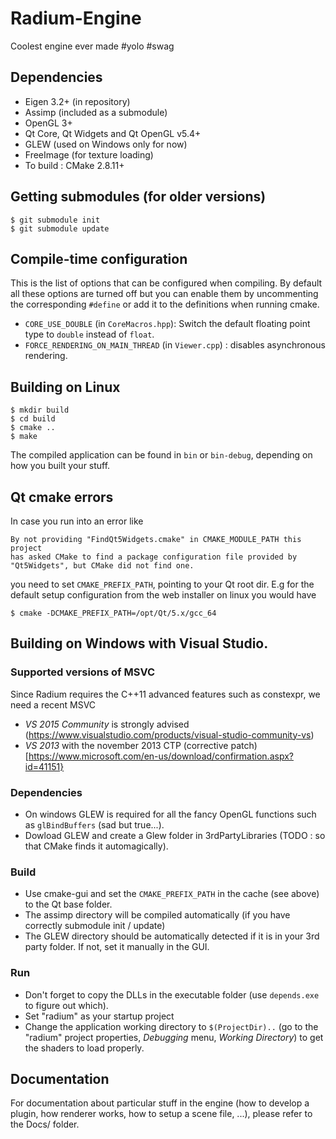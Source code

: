 # Radium-Engine
Coolest engine ever made #yolo #swag

## Dependencies 
* Eigen 3.2+ (in repository)
* Assimp (included as a submodule)
* OpenGL 3+
* Qt Core, Qt Widgets and Qt OpenGL v5.4+ 
* GLEW (used on Windows only for now)
* FreeImage (for texture loading)
* To build : CMake 2.8.11+

## Getting submodules (for older versions)
```
$ git submodule init
$ git submodule update
```

## Compile-time configuration
This is the list of options that can be configured when compiling. By default all these options are turned off
but you can enable them by uncommenting the corresponding `#define` or add it to the definitions when running cmake. 
* `CORE_USE_DOUBLE` (in `CoreMacros.hpp`): Switch the default floating point type to `double` instead of `float`.
* `FORCE_RENDERING_ON_MAIN_THREAD` (in `Viewer.cpp`) : disables asynchronous rendering.

## Building on Linux
```
$ mkdir build
$ cd build
$ cmake ..
$ make
```
The compiled application can be found in `bin` or `bin-debug`, depending on
how you built your stuff.

## Qt cmake errors
In case you run into an error like
```
By not providing "FindQt5Widgets.cmake" in CMAKE_MODULE_PATH this project
has asked CMake to find a package configuration file provided by
"Qt5Widgets", but CMake did not find one.
```
you need to set `CMAKE_PREFIX_PATH`, pointing to your Qt root dir.
E.g for the default setup configuration from the web installer on linux you would have
```
$ cmake -DCMAKE_PREFIX_PATH=/opt/Qt/5.x/gcc_64
```
## Building on Windows with Visual Studio.

### Supported versions of MSVC
Since Radium requires the C++11 advanced features such as constexpr, we need a recent MSVC
* *VS 2015 Community* is strongly advised (https://www.visualstudio.com/products/visual-studio-community-vs)
* *VS 2013* with the november 2013 CTP (corrective patch)[https://www.microsoft.com/en-us/download/confirmation.aspx?id=41151} 
 
### Dependencies
* On windows GLEW is required for all the fancy OpenGL functions such as `glBindBuffers` (sad but true...).
 * Dowload GLEW and create a Glew folder in 3rdPartyLibraries (TODO : so that CMake finds it automagically).

### Build

* Use cmake-gui and set the `CMAKE_PREFIX_PATH` in the cache (see above) to the Qt base folder.
* The assimp directory will be compiled automatically (if you have correctly submodule init / update) 
* The GLEW directory should be automatically detected if it is in your 3rd party folder. If not, set it manually in the GUI.

### Run

* Don't forget to copy the DLLs in the executable folder (use `depends.exe` to figure out which).
* Set "radium" as your startup project
* Change the application working directory to `$(ProjectDir)..` (go to the "radium" project properties, *Debugging* menu, *Working Directory*) to get the shaders to load properly.

## Documentation
For documentation about particular stuff in the engine (how to develop a plugin, how renderer works, how to setup a scene file, ...),
please refer to the Docs/ folder.
